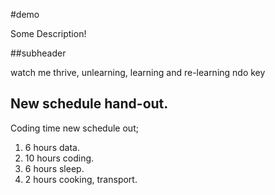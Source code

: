 #demo

Some Description!


##subheader

watch me thrive, unlearning, learning and re-learning ndo key

## New schedule hand-out.
Coding time new schedule out;
1. 6 hours data.
2. 10 hours coding. 
3. 6 hours sleep.
4. 2 hours cooking, transport.